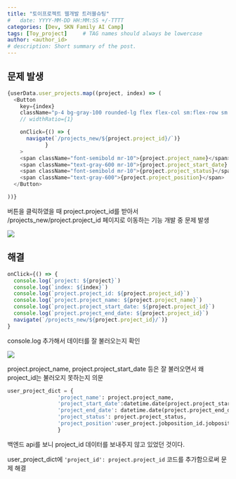 ```yaml
---
title: "토이프로젝트 웹개발 트러블슈팅"
#   date: YYYY-MM-DD HH:MM:SS +/-TTTT
categories: [Dev, SKN Family AI Camp]
tags: [Toy_project]     # TAG names should always be lowercase
author: <author_id>
# description: Short summary of the post.
---
```



## 문제 발생

``` js
{userData.user_projects.map((project, index) => (
  <Button
    key={index}
    className="p-4 bg-gray-100 rounded-lg flex flex-col sm:flex-row sm:justify-between"
    // widthRatio={1}

    onClick={() => {
      navigate(`/projects_new/${project.project_id}/`)}
            }
    >
    <span className="font-semibold mr-10">{project.project_name}</span>
    <span className="text-gray-600 mr-10">{project.project_start_date} ~ {project.project_end_date}</span>
    <span className="font-semibold mr-10">{project.project_status}</span>
    <span className="text-gray-600">{project.project_position}</span>
  </Button>

))}
```

버튼을 클릭하였을 때 project.project_id를 받아서 /projects_new/project.project_id 페이지로 이동하는 기능 개발 중 문제 발생


![](https://velog.velcdn.com/images/yuuunong/post/73a72275-3912-4741-a5aa-429230b32271/image.png)

## 해결



``` js
onClick={() => {
  console.log(`project: ${project}`)
  console.log(`index: ${index}`)
  console.log(`project.project_id: ${project.project_id}`)
  console.log(`project.project_name: ${project.project_name}`)
  console.log(`project.project_start_date: ${project.project_id}`)
  console.log(`project.project_end_date: ${project.project_id}`)
  navigate(`/projects_new/${project.project_id}/`)}
}
```
console.log 추가해서 데이터를 잘 불러오는지 확인

![](https://velog.velcdn.com/images/yuuunong/post/b7584640-81f8-4c5f-9701-b8c5957d1573/image.png)

project.project_name, project.project_start_date 등은 잘 불러오면서 왜 project_id는 불러오지 못하는지 의문

``` python
user_project_dict = {
                'project_name': project.project_name,
                'project_start_date':datetime.date(project.project_start_date),
                'project_end_date': datetime.date(project.project_end_date),
                'project_status': project.project_status,
                'project_position':user_project.jobposition_id.jobposition_name
                }
```

백엔드 api를 보니 project_id 데이터를 보내주지 않고 있었던 것이다.

user_project_dict에 ```'project_id': project.project_id``` 코드를 추가함으로써 문제 해결
